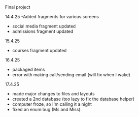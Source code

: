 Final project

14.4.25
-Added fragments for various screens

- social media fragment updated
- admissions fragment updated

15.4.25
- courses fragment updated

16.4.25
- packaged items
- error with making call/sending email (will fix when I wake)

17.4.25
- made major changes to files and layouts
- created a 2nd database (too lazy to fix the database helper)
- computer froze, so I'm calling it a night
- fixed an enum bug (Ms and Miss)